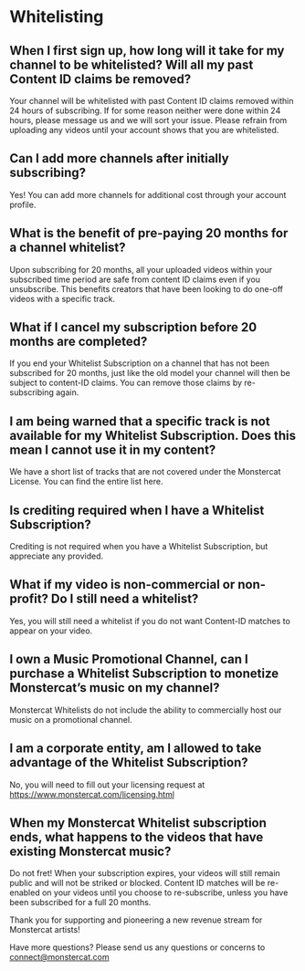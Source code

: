 # Whitelisting

## When I first sign up, how long will it take for my channel to be whitelisted? Will all my past Content ID claims be removed?

Your channel will be whitelisted with past Content ID claims removed within 24 hours of subscribing. If for some reason neither were done within 24 hours, please message us and we will sort your issue. Please refrain from uploading any videos until your account shows that you are whitelisted.

## Can I add more channels after initially subscribing?

Yes! You can add more channels for additional cost through your account profile.

## What is the benefit of pre-paying 20 months for a channel whitelist?

Upon subscribing for 20 months, all your uploaded videos within your subscribed time period are safe from content ID claims even if you unsubscribe. This benefits creators that have been looking to do one-off videos with a specific track. 

## What if I cancel my subscription before 20 months are completed? 

If you end your Whitelist Subscription on a channel that has not been subscribed for 20 months, just like the old model your channel will then be subject to content-ID claims. You can remove those claims by re-subscribing again. 

## I am being warned that a specific track is not available for my Whitelist Subscription. Does this mean I cannot use it in my content?

We have a short list of tracks that are not covered under the Monstercat License. You can find the entire list here.

## Is crediting required when I have a Whitelist Subscription?

Crediting is not required when you have a Whitelist Subscription, but appreciate any provided.

## What if my video is non-commercial or non-profit? Do I still need a whitelist?

Yes, you will still need a whitelist  if you do not want Content-ID matches to appear on your video.

## I own a Music Promotional Channel, can I purchase a Whitelist Subscription to monetize Monstercat’s music on my channel?

Monstercat Whitelists do not include the ability to commercially host our music on a promotional channel.

## I am a corporate entity, am I allowed to take advantage of the Whitelist Subscription? 

No, you will need to fill out your licensing request at https://www.monstercat.com/licensing.html

## When my Monstercat Whitelist subscription ends, what happens to the videos that have existing Monstercat music?

Do not fret! When your subscription expires, your videos will still remain public and will not be striked or blocked. Content ID matches will be re-enabled on your videos until you choose to re-subscribe, unless you have been subscribed for a full 20 months.

Thank you for supporting and pioneering a new revenue stream for Monstercat artists!

Have more questions?
Please send us any questions or concerns to connect@monstercat.com

